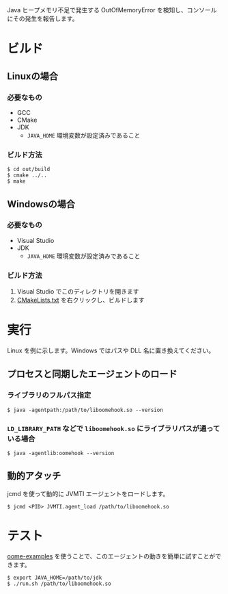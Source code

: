 Java ヒープメモリ不足で発生する OutOfMemoryError を検知し、コンソールにその発生を報告します。

# ビルド

## Linuxの場合

### 必要なもの

* GCC
* CMake
* JDK
    * `JAVA_HOME` 環境変数が設定済みであること

### ビルド方法

```
$ cd out/build
$ cmake ../..
$ make
```

## Windowsの場合

### 必要なもの

* Visual Studio
* JDK
    * `JAVA_HOME` 環境変数が設定済みであること

### ビルド方法

1. Visual Studio でこのディレクトリを開きます
2. [CMakeLists.txt](CMakeLists.txt) を右クリックし、ビルドします

# 実行

Linux を例に示します。Windows ではパスや DLL 名に置き換えてください。

## プロセスと同期したエージェントのロード

### ライブラリのフルパス指定

```
$ java -agentpath:/path/to/liboomehook.so --version
```

### `LD_LIBRARY_PATH` などで `liboomehook.so` にライブラリパスが通っている場合

```
$ java -agentlib:oomehook --version
```

## 動的アタッチ

jcmd を使って動的に JVMTI エージェントをロードします。

```
$ jcmd <PID> JVMTI.agent_load /path/to/liboomehook.so
```

# テスト

[oome-examples](oome-examples) を使うことで、このエージェントの動きを簡単に試すことができます。

```
$ export JAVA_HOME=/path/to/jdk
$ ./run.sh /path/to/liboomehook.so
```
